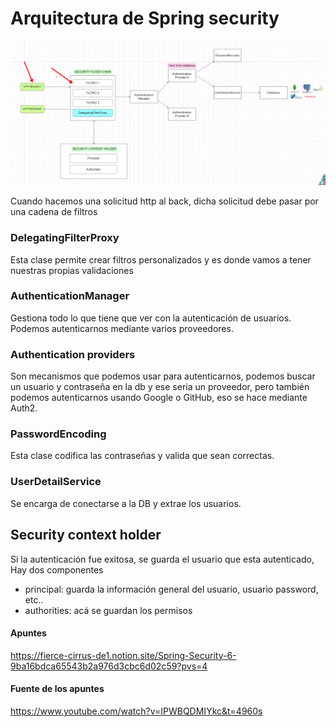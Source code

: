 # Arquitectura de Spring security 



![](https://github.com/Michael-Chacon/Spring-Security-6/blob/main/docs/Arquitectura%20Spring%20Security.png)

Cuando hacemos una solicitud http al back, dicha solicitud debe pasar por una cadena de filtros

### DelegatingFilterProxy

Esta clase permite crear filtros personalizados y es donde vamos a tener nuestras propias validaciones

### AuthenticationManager

Gestiona todo lo que tiene que ver con la autenticación de usuarios. Podemos autenticarnos mediante varios proveedores.

### Authentication providers

Son mecanismos que podemos usar para autenticarnos, podemos buscar un usuario y contraseña en la db y ese seria un proveedor, pero también podemos autenticarnos usando Google o GitHub, eso se hace mediante Auth2.

### PasswordEncoding

Esta clase codifica las contraseñas y valida que sean correctas.

### UserDetailService

Se encarga de conectarse a la DB y extrae los usuarios.

## Security context holder

Si la autenticación fue exitosa, se guarda el usuario que esta autenticado, Hay dos componentes

- principal: guarda la información general del usuario, usuario password, etc..
- authorities: acá se guardan los permisos



#### Apuntes

https://fierce-cirrus-de1.notion.site/Spring-Security-6-9ba16bdca65543b2a976d3cbc6d02c59?pvs=4

#### Fuente de los apuntes

https://www.youtube.com/watch?v=IPWBQDMIYkc&t=4960s